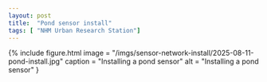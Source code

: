```yaml
---
layout: post
title:  "Pond sensor install"
tags: [ "NHM Urban Research Station"]
---
```


{% include figure.html
   image = "/imgs/sensor-network-install/2025-08-11-pond-install.jpg"
   caption = "Installing a pond sensor"
   alt = "Installing a pond sensor"
}
